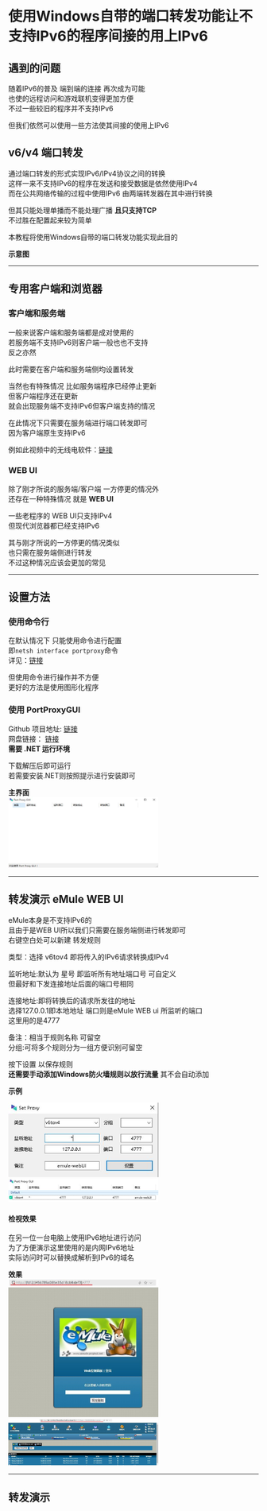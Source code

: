 # 使用Windows自带的端口转发功能让不支持IPv6的程序间接的用上IPv6

## 遇到的问题

随着IPv6的普及 端到端的连接 再次成为可能  
也使的远程访问和游戏联机变得更加方便  
不过一些较旧的程序并不支持IPv6   

但我们依然可以使用一些方法使其间接的使用上IPv6  


## v6/v4 端口转发

通过端口转发的形式实现IPv6/IPv4协议之间的转换  
这样一来不支持IPv6的程序在发送和接受数据是依然使用IPv4  
而在公共网络传输的过程中使用IPv6 由两端转发器在其中进行转换  

但其只能处理单播而不能处理广播 **且只支持TCP**  
不过胜在配置起来较为简单  

本教程将使用Windows自带的端口转发功能实现此目的  

**示意图**


---

## 专用客户端和浏览器

### 客户端和服务端

一般来说客户端和服务端都是成对使用的  
若服务端不支持IPv6则客户端一般也也不支持  
反之亦然  

此时需要在客户端和服务端侧均设置转发   

当然也有特殊情况 比如服务端程序已经停止更新  
但客户端程序还在更新   
就会出现服务端不支持IPv6但客户端支持的情况  

在此情况下只需要在服务端进行端口转发即可  
因为客户端原生支持IPv6  

例如此视频中的无线电软件：[链接](https://www.bilibili.com/video/BV1Kw411C7fY)

### WEB UI

除了刚才所说的服务端/客户端 一方停更的情况外  
还存在一种特殊情况 就是 **WEB UI**  

一些老程序的 WEB UI只支持IPv4  
但现代浏览器都已经支持IPv6  

其与刚才所说的一方停更的情况类似  
也只需在服务端侧进行转发   
不过这种情况应该会更加的常见  

----

## 设置方法

### 使用命令行

在默认情况下 只能使用命令进行配置  
即`netsh interface portproxy`命令  
详见：[链接](https://learn.microsoft.com/zh-cn/windows-server/networking/technologies/netsh/netsh-interface-portproxy)  

但使用命令进行操作并不方便  
更好的方法是使用图形化程序  

### 使用 PortProxyGUI

Github 项目地址: [链接](https://github.com/zmjack/PortProxyGUI)  
网盘链接： [链接]()   
**需要 .NET 运行环境**  


下载解压后即可运行  
若需要安装.NET则按照提示进行安装即可  

**主界面**  
<img src="/图片/Win端口转发/win端口转发-ppgui主界面.JPG" width="60%" height="60%" />

---

## 转发演示 eMule WEB UI

eMule本身是不支持IPv6的  
且由于是WEB UI所以我们只需要在服务端侧进行转发即可  
右键空白处可以新建 转发规则  

类型：选择 v6tov4 即将传入的IPv6请求转换成IPv4  

监听地址:默认为 星号 即监听所有地址端口号 可自定义  
但最好和下发连接地址后面的端口号相同  

连接地址:即将转换后的请求所发往的地址  
选择127.0.0.1即本地地址 端口则是eMule WEB ui 所监听的端口  
这里用的是4777  

备注：相当于规则名称 可留空  
分组:可将多个规则分为一组方便识别可留空  

按下设置 以保存规则  
**还需要手动添加Windows防火墙规则以放行流量**
其不会自动添加

**示例**  

<img src="/图片/Win端口转发/win端口转发_ppgui-eMule-webUI-1.JPG" width="60%" height="60%" />
<img src="/图片/Win端口转发/win端口转发_ppgui-eMule-webUI-2.JPG" width="60%" height="60%" />


#### 检视效果

在另一位一台电脑上使用IPv6地址进行访问  
为了方便演示这里使用的是内网IPv6地址  
实际访问时可以替换成解析到IPv6的域名  

**效果**  
<img src="/图片/Win端口转发/win端口转发_ppgui-eMule-webUI-检视效果.JPG" width="60%" height="60%" />
<img src="/图片/Win端口转发/win端口转发_ppgui-eMule-webUI-检视效果-2.JPG" width="60%" height="60%" />

---

## 转发演示   





